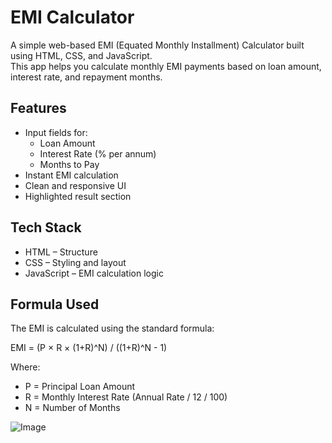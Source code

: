 # EMI Calculator

A simple web-based EMI (Equated Monthly Installment) Calculator built using HTML, CSS, and JavaScript.  
This app helps you calculate monthly EMI payments based on loan amount, interest rate, and repayment months.

## Features

- Input fields for:
  - Loan Amount
  - Interest Rate (% per annum)
  - Months to Pay
- Instant EMI calculation
- Clean and responsive UI
- Highlighted result section

## Tech Stack

- HTML – Structure
- CSS – Styling and layout
- JavaScript – EMI calculation logic

## Formula Used

The EMI is calculated using the standard formula:

EMI = (P × R × (1+R)^N) / ((1+R)^N - 1)

Where:  
- P = Principal Loan Amount  
- R = Monthly Interest Rate (Annual Rate / 12 / 100)  
- N = Number of Months  

![Image](https://github.com/user-attachments/assets/22d3fbec-2e84-489a-ae50-fa299c77cfc0)
